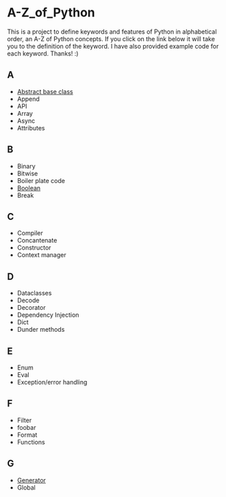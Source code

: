 # A-Z_of_Python

This is a project to define keywords and features of Python in alphabetical order, an A-Z of Python concepts. If you click on the link below it will take you to the definition of the keyword. I have also provided example code for each keyword. Thanks! :) 

## A
- [Abstract base class](https://github.com/pratikshapaudyal/A-Z_of_Python/blob/develop/A/AbstractBaseClass.md)
- Append
- API
- Array
- Async
- Attributes 

## B 
- Binary
- Bitwise
- Boiler plate code
- [Boolean](https://github.com/pratikshapaudyal/A-Z_of_Python/tree/develop/B/Boolean.md)
- Break

## C
- Compiler
- Concantenate
- Constructor
- Context manager

## D
- Dataclasses
- Decode
- Decorator
- Dependency Injection
- Dict
- Dunder methods

## E
- Enum
- Eval
- Exception/error handling

## F
- Filter
- foobar
- Format
- Functions

## G
- [Generator](https://github.com/pratikshapaudyal/A-Z_of_Python/tree/develop/G/Generator.md)
- Global